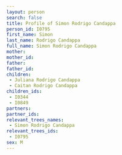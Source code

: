 ```yaml
---
layout: person
search: false
title: Profile of Simon Rodrigo Candappa
person_id: I0795
first_name: Simon
last_name: Rodrigo Candappa
full_name: Simon Rodrigo Candappa
mother: 
mother_id: 
father: 
father_id: 
children:
 - Juliana Rodrigo Candappa
 - Caitan Rodrigo Candappa
children_ids:
 - I0344
 - I0849
partners:
partner_ids:
relevant_trees_names:
 - Simon Rodrigo Candappa
relevant_trees_ids:
 - I0795
sex: M
---
```


